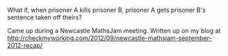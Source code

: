 What if, when prisoner A kills prisoner B, prisoner A gets prisoner B's sentence taken off theirs?

Came up during a Newcastle MathsJam meeting. Written up on my blog at http://checkmyworking.com/2012/09/newcastle-mathsjam-september-2012-recap/
